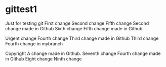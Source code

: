 # gittest1
Just for testing git
First change
Second change     Fifth change    Second change made in Github
Sixth change    Fifth change made in Github

Urgent change
Fourth change    Third change made in Github
Third change
Fourth change in mybranch

Copyright
A change made in Github.
Seventh change    Fourth change made in Github    Eight change    Ninth change
